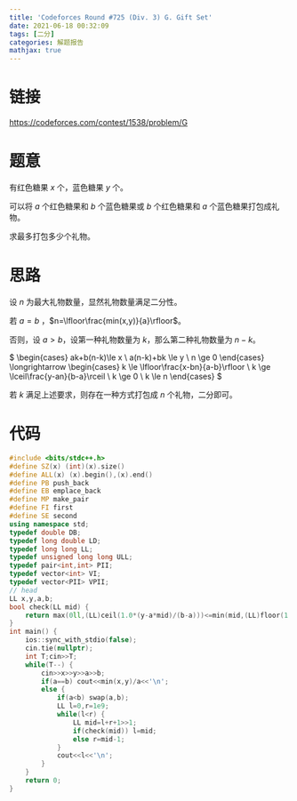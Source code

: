 ```yaml
---
title: 'Codeforces Round #725 (Div. 3) G. Gift Set'
date: 2021-06-18 00:32:09
tags: [二分]
categories: 解题报告
mathjax: true
---
```


# 链接

<https://codeforces.com/contest/1538/problem/G>

# 题意

有红色糖果 $x$ 个，蓝色糖果 $y$ 个。

可以将 $a$ 个红色糖果和 $b$ 个蓝色糖果或 $b$ 个红色糖果和 $a$ 个蓝色糖果打包成礼物。

求最多打包多少个礼物。

<!--more-->

# 思路

设 $n$ 为最大礼物数量，显然礼物数量满足二分性。

若 $a=b$ ，$n=\lfloor\frac{min(x,y)}{a}\rfloor$。

否则，设 $a>b$，设第一种礼物数量为 $k$，那么第二种礼物数量为 $n-k$。

$
\begin{cases}
ak+b(n-k)\le x \\
a(n-k)+bk \le y \\
n \ge 0
\end{cases}
\longrightarrow
\begin{cases}
k \le \lfloor\frac{x-bn}{a-b}\rfloor \\
k \ge \lceil\frac{y-an}{b-a}\rceil \\
k \ge 0 \\
k \le n
\end{cases}
$

若 $k$ 满足上述要求，则存在一种方式打包成 $n$ 个礼物，二分即可。

# 代码

```cpp
#include <bits/stdc++.h>
#define SZ(x) (int)(x).size()
#define ALL(x) (x).begin(),(x).end()
#define PB push_back
#define EB emplace_back
#define MP make_pair
#define FI first
#define SE second
using namespace std;
typedef double DB;
typedef long double LD;
typedef long long LL;
typedef unsigned long long ULL;
typedef pair<int,int> PII;
typedef vector<int> VI;
typedef vector<PII> VPII;
// head
LL x,y,a,b;
bool check(LL mid) {
    return max(0ll,(LL)ceil(1.0*(y-a*mid)/(b-a)))<=min(mid,(LL)floor(1.0*(x-b*mid)/(a-b)));
}
int main() {
    ios::sync_with_stdio(false);
    cin.tie(nullptr);
    int T;cin>>T;
    while(T--) {
        cin>>x>>y>>a>>b;
        if(a==b) cout<<min(x,y)/a<<'\n';
        else {
            if(a<b) swap(a,b);
            LL l=0,r=1e9;
            while(l<r) {
                LL mid=l+r+1>>1;
                if(check(mid)) l=mid;
                else r=mid-1;
            }
            cout<<l<<'\n';
        }
    }
    return 0;
}
```